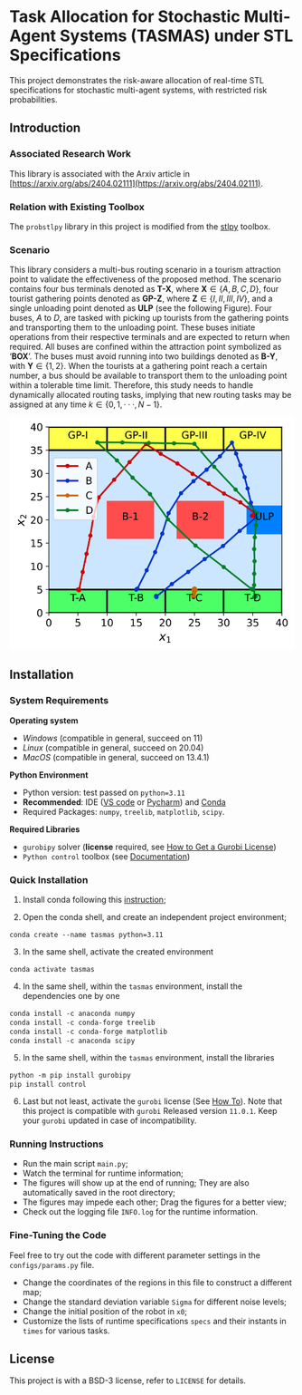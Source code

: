# Task Allocation for Stochastic Multi-Agent Systems (TASMAS) under STL Specifications

This project demonstrates the risk-aware allocation of real-time STL specifications for stochastic multi-agent systems, with restricted risk probabilities. 

## Introduction

### Associated Research Work

This library is associated with the Arxiv article in [https://arxiv.org/abs/2404.02111](https://arxiv.org/abs/2404.02111).

### Relation with Existing Toolbox

The `probstlpy` library in this project is modified from the [stlpy](https://github.com/vincekurtz/stlpy/blob/main/README.md) toolbox. 

### Scenario

This library considers a multi-bus routing scenario in a tourism attraction point to validate the effectiveness of the proposed method. The scenario contains four bus terminals denoted as **T-X**, where **X**$\in \{A, B, C, D\}$, four tourist gathering points denoted as **GP-Z**, where **Z**$\in \{I, II, III, IV\}$, and a single unloading point denoted as **ULP** (see the following Figure). Four buses, $A$ to $D$, are tasked with picking up tourists from the gathering points and transporting them to the unloading point. These buses initiate operations from their respective terminals and are expected to return when required. All buses are confined within the attraction point symbolized as ‘**BOX**’. The buses must avoid running into two buildings denoted as **B-Y**, with **Y**$\in \{1, 2\}$. When the tourists at a gathering point reach a certain number, a bus should be available to transport them to the unloading point within a tolerable time limit. Therefore, this study needs to handle dynamically allocated routing tasks, implying that new routing tasks may be assigned at any time $k \in \{0, 1,· · · , N − 1\}$.

[![Map](map.svg)](CASE)





## Installation

### System Requirements

**Operating system**
 - *Windows* (compatible in general, succeed on 11)
 - *Linux* (compatible in general, succeed on 20.04)
 - *MacOS* (compatible in general, succeed on 13.4.1)

**Python Environment**
 - Python version: test passed on `python=3.11`
 - **Recommended**: IDE ([VS code](https://code.visualstudio.com/) or [Pycharm](https://www.jetbrains.com/pycharm/)) and [Conda](https://www.anaconda.com/)
 - Required Packages: `numpy`, `treelib`, `matplotlib`, `scipy`. 
 
 **Required Libraries**
 - `gurobipy` solver (**license** required, see [How to Get a Gurobi License](https://www.gurobi.com/solutions/licensing/))
 - `Python control` toolbox (see [Documentation](https://python-control.readthedocs.io/en/latest/intro.html))
 
### Quick Installation
 
1. Install conda following this [instruction](https://conda.io/projects/conda/en/latest/user-guide/install/index.html);

2. Open the conda shell, and create an independent project environment;
```
conda create --name tasmas python=3.11
```

3. In the same shell, activate the created environment
```
conda activate tasmas
```

4. In the same shell, within the `tasmas` environment, install the dependencies one by one
 ```
conda install -c anaconda numpy
conda install -c conda-forge treelib
conda install -c conda-forge matplotlib
conda install -c anaconda scipy
```

5. In the same shell, within the `tasmas` environment, install the libraries
```
python -m pip install gurobipy
pip install control
```

6. Last but not least, activate the `gurobi` license (See [How To](https://www.gurobi.com/documentation/current/remoteservices/licensing.html)). Note that this project is compatible with `gurobi` Released version `11.0.1`. Keep your `gurobi` updated in case of incompatibility. 

### Running Instructions

- Run the main script `main.py`;
- Watch the terminal for runtime information;
- The figures will show up at the end of running; They are also automatically saved in the root directory;
- The figures may impede each other; Drag the figures for a better view;
- Check out the logging file `INFO.log` for the runtime information.

### Fine-Tuning the Code

Feel free to try out the code with different parameter settings in the `configs/params.py` file.

- Change the coordinates of the regions in this file to construct a different map;
- Change the standard deviation variable `Sigma` for different noise levels;
- Change the initial position of the robot in `x0`;
- Customize the lists of runtime specifications `specs` and their instants in `times` for various tasks.

## License

This project is with a BSD-3 license, refer to `LICENSE` for details.
